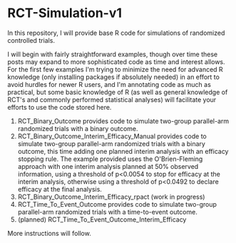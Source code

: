 # RCT-Simulation-v1

In this repository, I will provide base R code for simulations of randomized controlled trials.  

I will begin with fairly straightforward examples, though over time these posts may expand to more sophisticated code as time and interest allows.  For the first few examples I'm trying to minimize the need for advanced R knowledge (only installing packages if absolutely needed) in an effort to avoid hurdles for newer R users, and I'm annotating code as much as practical, but some basic knowledge of R (as well as general knowledge of RCT's and commonly performed statistical analyses) will facilitate your efforts to use the code stored here.

1. RCT_Binary_Outcome provides code to simulate two-group parallel-arm randomized trials with a binary outcome.
2. RCT_Binary_Outcome_Interim_Efficacy_Manual provides code to simulate two-group parallel-arm randomized trials with a binary outcome, this time adding one planned interim analysis with an efficacy stopping rule.  The example provided uses the O'Brien-Fleming approach with one interim analysis planned at 50% observed information, using a threshold of p<0.0054 to stop for efficacy at the interim analysis, otherwise using a threshold of p<0.0492 to declare efficacy at the final analysis.
3. RCT_Binary_Outcome_Interim_Efficacy_rpact (work in progress)
4. RCT_Time_To_Event_Outcome provides code to simulate two-group parallel-arm randomized trials with a time-to-event outcome.
5. (planned) RCT_Time_To_Event_Outcome_Interim_Efficacy

More instructions will follow.
